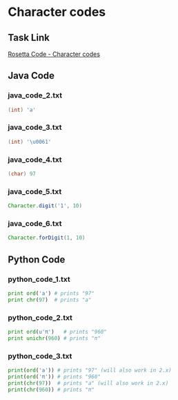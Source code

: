 # Character codes

## Task Link
[Rosetta Code - Character codes](https://rosettacode.org/wiki/Character_codes)

## Java Code
### java_code_2.txt
```java
(int) 'a'

```

### java_code_3.txt
```java
(int) '\u0061'

```

### java_code_4.txt
```java
(char) 97

```

### java_code_5.txt
```java
Character.digit('1', 10)

```

### java_code_6.txt
```java
Character.forDigit(1, 10)

```

## Python Code
### python_code_1.txt
```python
print ord('a') # prints "97"
print chr(97)  # prints "a"

```

### python_code_2.txt
```python
print ord(u'π')   # prints "960"
print unichr(960) # prints "π"

```

### python_code_3.txt
```python
print(ord('a')) # prints "97" (will also work in 2.x)
print(ord('π')) # prints "960"
print(chr(97))  # prints "a" (will also work in 2.x)
print(chr(960)) # prints "π"

```


